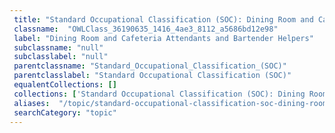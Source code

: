 ```yaml
--- 
 title: "Standard Occupational Classification (SOC): Dining Room and Cafeteria Attendants and Bartender Helpers" 
 classname:  "OWLClass_36190635_1416_4ae3_8112_a5686bd12e98" 
 label: "Dining Room and Cafeteria Attendants and Bartender Helpers" 
 subclassname: "null" 
 subclasslabel: "null" 
 parentclassname: "Standard_Occupational_Classification_(SOC)" 
 parentclasslabel: "Standard Occupational Classification (SOC)" 
 equalentCollections: [] 
 collections: ['Standard Occupational Classification (SOC): Dining Room and Cafeteria Attendants and Bartender Helpers']
 aliases:  "/topic/standard-occupational-classification-soc-dining-room-and-cafeteria-attendants-and-bartender-helpers"  
 searchCategory: "topic" 
---
```

